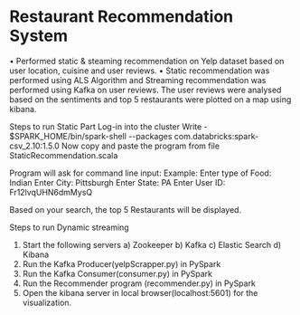 # Restaurant Recommendation System
•	Performed static & steaming recommendation on Yelp dataset based on user location, cuisine and user reviews.
•	Static recommendation was performed using ALS Algorithm and Streaming recommendation was performed using Kafka on user reviews. The user reviews were analysed based on the sentiments and top 5 restaurants were plotted on a map using kibana.


Steps to run Static Part
Log-in into the cluster
Write - $SPARK_HOME/bin/spark-shell --packages com.databricks:spark-csv_2.10:1.5.0
Now copy and paste the program from file StaticRecommendation.scala 

Program will ask for command line input:
Example:
Enter type of Food: Indian
Enter City: Pittsburgh
Enter State: PA
Enter User ID: Fr12lvqUHN6dmMysQ

Based on your search, the top 5 Restaurants will be displayed.

Steps to run Dynamic streaming
1. Start the following servers
	a) Zookeeper
	b) Kafka
	c) Elastic Search
	d) Kibana
2. Run the Kafka Producer(yelpScrapper.py) in PySpark
3. Run the Kafka Consumer(consumer.py) in PySpark
4. Run the Recommender program (recommender.py) in PySpark
5. Open the kibana server in local browser(localhost:5601) for the visualization.


